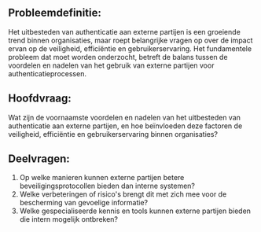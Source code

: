 ## Probleemdefinitie:

Het uitbesteden van authenticatie aan externe partijen is een groeiende trend binnen organisaties, maar roept belangrijke vragen op over de impact ervan op de veiligheid, efficiëntie en gebruikerservaring. Het fundamentele probleem dat moet worden onderzocht, betreft de balans tussen de voordelen en nadelen van het gebruik van externe partijen voor authenticatieprocessen.

## Hoofdvraag:

Wat zijn de voornaamste voordelen en nadelen van het uitbesteden van authenticatie aan externe partijen, en hoe beïnvloeden deze factoren de veiligheid, efficiëntie en gebruikerservaring binnen organisaties?

## Deelvragen:

1. Op welke manieren kunnen externe partijen betere beveiligingsprotocollen bieden dan interne systemen?
2. Welke verbeteringen of risico's brengt dit met zich mee voor de bescherming van gevoelige informatie?
3. Welke gespecialiseerde kennis en tools kunnen externe partijen bieden die intern mogelijk ontbreken?
